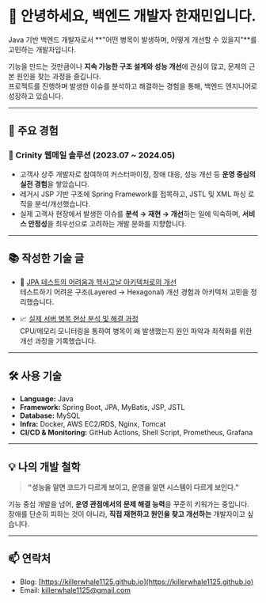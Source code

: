 # 👋 안녕하세요, 백엔드 개발자 한재민입니다.

Java 기반 백엔드 개발자로서 **"어떤 병목이 발생하며, 어떻게 개선할 수 있을지"**를 고민하는 개발자입니다.  

기능을 만드는 것만큼이나 **지속 가능한 구조 설계와 성능 개선**에 관심이 많고, 문제의 근본 원인을 찾는 과정을 즐깁니다.  
프로젝트를 진행하며 발생한 이슈를 분석하고 해결하는 경험을 통해, 백엔드 엔지니어로 성장하고 있습니다.

---

## 💼 주요 경험

### 📨 Crinity 웹메일 솔루션 (2023.07 ~ 2024.05)
- 고객사 상주 개발자로 참여하여 커스터마이징, 장애 대응, 성능 개선 등 **운영 중심의 실전 경험**을 쌓았습니다.
- 레거시 JSP 기반 구조에 Spring Framework를 접목하고, JSTL 및 XML 파싱 로직을 분석/개선했습니다.
- 실제 고객사 현장에서 발생한 이슈를 **분석 → 재현 → 개선**하는 일에 익숙하며, **서비스 안정성**을 최우선으로 고려하는 개발 문화를 지향합니다.

---

## 📚 작성한 기술 글

- 🔧 [JPA 테스트의 어려움과 헥사고날 아키텍처로의 개선](https://killerwhale1125.github.io/posts/%ED%85%8C%EC%8A%A4%ED%8A%B8-%EC%A3%BC%EB%8F%84-%EA%B0%9C%EB%B0%9C%EC%97%90%EC%84%9C-Layered-Architecture%EC%9D%98-%ED%95%9C%EA%B3%84%EC%99%80-%EA%B0%9C%EC%84%A0-%EC%A0%84%EB%9E%B5/)  
  테스트하기 어려운 구조(Layered → Hexagonal) 개선 경험과 아키텍처 고민을 정리했습니다.

- 📈 [실제 서버 병목 현상 분석 및 해결 과정](https://killerwhale1125.github.io/posts/%EB%B3%91%EB%AA%A9%ED%98%84%EC%83%81-%EC%9B%90%EC%9D%B8-%ED%8C%8C%EC%95%85%EA%B3%BC-%EB%AA%A8%EB%8B%88%ED%84%B0%EB%A7%81-%EB%B0%8F-%ED%95%B4%EA%B2%B0-%EA%B3%BC%EC%A0%95/)  
  CPU/메모리 모니터링을 통하여 병목이 왜 발생했는지 원인 파악과 최적화를 위한 개선 과정을 기록했습니다.

---

## 🛠️ 사용 기술

- **Language:** Java
- **Framework:** Spring Boot, JPA, MyBatis, JSP, JSTL
- **Database:** MySQL
- **Infra:** Docker, AWS EC2/RDS, Nginx, Tomcat
- **CI/CD & Monitoring:** GitHub Actions, Shell Script, Prometheus, Grafana

---

## 💡 나의 개발 철학

> **"성능을 알면 코드가 다르게 보이고, 운영을 알면 시스템이 다르게 보인다."**

기능 중심 개발을 넘어, **운영 관점에서의 문제 해결 능력**을 꾸준히 키워가는 중입니다.  
장애를 단순히 피하는 것이 아니라, **직접 재현하고 원인을 찾고 개선하는** 개발자이고 싶습니다.

---

## 📫 연락처

- Blog: [https://killerwhale1125.github.io](https://killerwhale1125.github.io)
- Email: killerwhale1125@gmail.com
